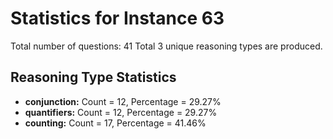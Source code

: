 # Statistics for Instance 63
Total number of questions: 41
Total 3 unique reasoning types are produced.
## Reasoning Type Statistics
- **conjunction:** Count = 12, Percentage = 29.27%
- **quantifiers:** Count = 12, Percentage = 29.27%
- **counting:** Count = 17, Percentage = 41.46%
